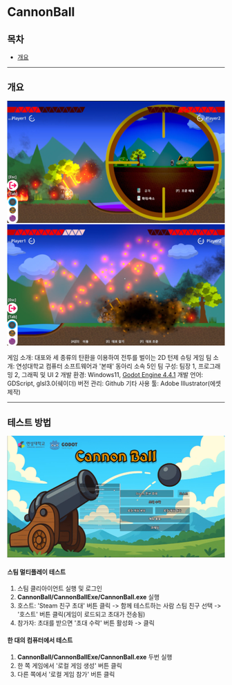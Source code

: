 # CannonBall
##  목차
- [개요](#개요)

****
## 개요
![alt text](screenshot/1.png)
![alt text](screenshot/2.png)

게임 소개: 대포와 세 종류의 탄환을 이용하여 전투를 벌이는 2D 턴제 슈팅 게임
팀 소개: 연성대학교 컴퓨터 소프트웨어과 '본때' 동아리 소속 5인
팀 구성: 팀장 1, 프로그래밍 2, 그래픽 및 UI 2
개발 환경: Windows11, [Godot Engine 4.4.1](https://godotengine.org)
개발 언어: GDScript, glsl3.0(쉐이더)
버전 관리: Github
기타 사용 툴: Adobe Illustrator(에셋 제작)

****

## 테스트 방법
![alt text](image.png)
#### 스팀 멀티플레이 테스트
1. 스팀 클리아이언트 실행 및 로그인
2. **CannonBall/CannonBallExe/CannonBall.exe** 실행
3. 호스트: 'Steam 친구 초대' 버튼 클릭 -> 함께 테스트하는 사람 스팀 친구 선택 -> '호스트' 버튼 클릭(게임이 로드되고 초대가 전송됨)
4. 참가자: 초대를 받으면 '초대 수락' 버튼 활성화 -> 클릭
#### 한 대의 컴퓨터에서 테스트
1. **CannonBall/CannonBallExe/CannonBall.exe** 두번 실행
2. 한 쪽 게임에서 '로컬 게임 생성' 버튼 클릭 
3. 다른 쪽에서 '로컬 게임 참가' 버튼 클릭